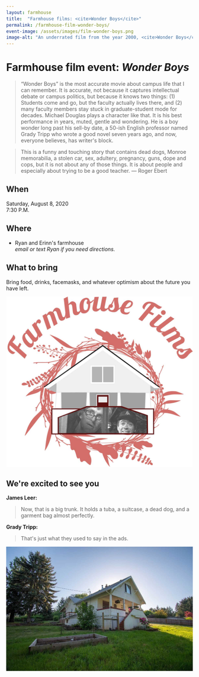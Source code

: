 ```yaml
---
layout: farmhouse
title:  "Farmhouse films: <cite>Wonder Boys</cite>"
permalink: /farmhouse-film-wonder-boys/
event-image: /assets/images/film-wonder-boys.png
image-alt: "An underrated film from the year 2000, <cite>Wonder Boys</cite> is a hilarious and poignant survey of academic life and mid-life crisis."
---
```


# Farmhouse film event: <cite>Wonder Boys</cite>

> “Wonder Boys” is the most accurate movie about campus life that I can remember. It is accurate, not because it captures intellectual debate or campus politics, but because it knows two things: (1) Students come and go, but the faculty actually lives there, and (2) many faculty members stay stuck in graduate-student mode for decades. Michael Douglas plays a character like that. It is his best performance in years, muted, gentle and wondering. He is a boy wonder long past his sell-by date, a 50-ish English professor named Grady Tripp who wrote a good novel seven years ago, and now, everyone believes, has writer's block. 

> This is a funny and touching story that contains dead dogs, Monroe memorabilia, a stolen car, sex, adultery, pregnancy, guns, dope and cops, but it is not about any of those things. It is about people and especially about trying to be a good teacher. — Roger Ebert

## When

Saturday, August 8, 2020<br>
7:30 P.M.

## Where
- Ryan and Erinn's farmhouse
<br><cite>email or text Ryan if you need directions.</cite>

## What to bring
Bring food, drinks, facemasks, and whatever optimism about the future you have left.

![The farmhouse logo, a botanical theme, with three men in jail clothing running, the poster from Wonder Boys](/assets/images/the-farmhouse-invite-film-wonder-boys.jpg)

## We're excited to see you

**James Leer:**
> Now, that is a big trunk. It holds a tuba, a suitcase, a dead dog, and a garment bag almost perfectly.

**Grady Tripp:**
> That's just what they used to say in the ads.

![The Farmhouse in the gloaming](/assets/images/farmhouse.jpg)